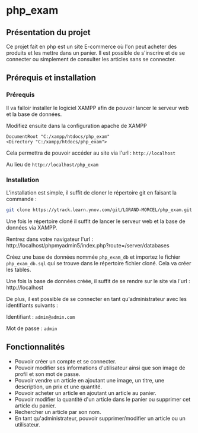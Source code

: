 # php_exam

## Présentation du projet

Ce projet fait en php est un site E-commerce où l'on peut acheter des produits et les mettre dans un panier. Il est possible de s'inscrire et de se connecter ou simplement de consulter les articles sans se connecter.

## Prérequis et installation

### Prérequis

Il va falloir installer le logiciel XAMPP afin de pouvoir lancer le serveur web et la base de données.

Modifiez ensuite dans la configuration apache de XAMPP

```
DocumentRoot "C:/xampp/htdocs/php_exam"
<Directory "C:/xampp/htdocs/php_exam">
```

Cela permettra de pouvoir accéder au site via l'url : `http://localhost`

Au lieu de `http://localhost/php_exam`

### Installation

L'installation est simple, il suffit de cloner le répertoire git en faisant la commande :

```bash
git clone https://ytrack.learn.ynov.com/git/LGRAND-MORCEL/php_exam.git
```

Une fois le répertoire cloné il suffit de lancer le serveur web et la base de données via XAMPP.

Rentrez dans votre navigateur l'url : http://localhost/phpmyadmin5/index.php?route=/server/databases

Créez une base de données nommée `php_exam_db` et importez le fichier `php_exam_db.sql` qui se trouve dans le répertoire fichier cloné. Cela va créer les tables.

Une fois la base de données créée, il suffit de se rendre sur le site via l'url : http://localhost

De plus, il est possible de se connecter en tant qu'administrateur avec les identifiants suivants :

Identifiant : `admin@admin.com`

Mot de passe : `admin`

## Fonctionnalités

- Pouvoir créer un compte et se connecter.
- Pouvoir modifier ses informations d'utilisateur ainsi que son image de profil et son mot de passe.
- Pouvoir vendre un article en ajoutant une image, un titre, une description, un prix et une quantité.
- Pouvoir acheter un article en ajoutant un article au panier.
- Pouvoir modifier la quantité d'un article dans le panier ou supprimer cet article du panier.
- Rechercher un article par son nom.
- En tant qu'administrateur, pouvoir supprimer/modifier un article ou un utilisateur.
